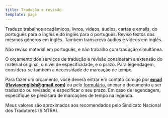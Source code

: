 ```yaml
---
title: Tradução e revisão
template: page
---
```


Traduzo trabalhos acadêmicos, livros, vídeos, áudios, cartas e emails, do português para o inglês e do inglês para o português. Reviso textos dos mesmos gêneros em inglês. Também transcrevo áudios e vídeos em inglês.

Não reviso material em português, e não trabalho com tradução simultânea.

O orçamento dos serviços de tradução e revisão consideram a extensão do material original, o nível de especificidade, e o prazo. Para legendagem, considera-se também a necessidade de marcação de tempo.

Para fazer um orçamento, você deverá entrar em contato comigo por <b><a href="mailto:flaviasenglish@gmail.com">email</a> (flaviasenglish@gmail.com)</b> ou pelo <a href="/contact">formulário</a>, anexar o documento a ser traduzido ou revisado, e especificar o seu prazo. Em caso de legendagem, especifique se precisará de marcações de tempo na legenda.

Meus valores são aproximados aos recomendados pelo Sindicato Nacional dos Tradutores (SINTRA).